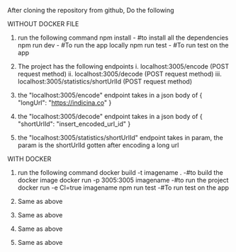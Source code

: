 After cloning the repository from github, Do the following 

WITHOUT DOCKER FILE
1. run the following command
    npm install - #to install all the dependencies
    npm run dev - #To run the app locally
    npm run test - #To run test on the app

2. The project has the following endpoints
    i.  localhost:3005/encode  (POST request method)
    ii. localhost:3005/decode  (POST request method)
    iii.    localhost:3005/statistics/shortUrlId  (POST request method)

3.  the "localhost:3005/encode" endpoint takes in a json body of 
    {
        "longUrl": "https://indicina.co"
    }

4.  the "localhost:3005/decode" endpoint takes in a json body of 
    {
        "shortUrlId": "insert_encoded_url_id"
    }

5.  the "localhost:3005/statistics/shortUrlId" endpoint takes in param, the param is the shortUrlId gotten   after encoding a long url


WITH DOCKER
1.  run the following command
    docker build -t imagename .    -#to build the docker image
    docker run -p 3005:3005 imagename      -#to run the project    
    docker run -e CI=true imagename npm run test       -#To run test on the app

2.  Same as above
3.  Same as above
4.  Same as above
5.  Same as above

